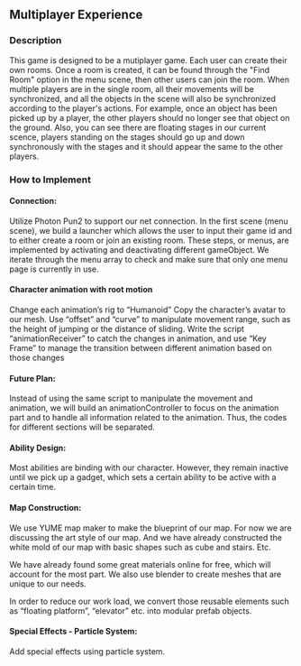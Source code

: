 ## Multiplayer Experience
### Description
This game is designed to be a mutiplayer game. Each user can create their own rooms. Once a room is created, it can be found through the "Find Room" option in the menu scene, then other users can join the room. When multiple players are in the single room, all their movements will be synchronized, and all the objects in the scene will also be synchronized according to the player's actions. For example, once an object has been picked up by a player, the other players should no longer see that object on the ground. Also, you can see there are floating stages in our current scence, players standing on the stages should go up and down synchronously with the stages and it should appear the same to the other players.

### How to Implement

#### Connection:

Utilize Photon Pun2 to support our net connection. In the first scene (menu scene), we build a launcher which allows the user to input their game id and to either create a room or join an existing room. 
These steps, or menus, are implemented by activating and deactivating different gameObject. We iterate through the menu array to check and make sure that only one menu page is currently in use.

#### Character animation with root motion

Change each animation’s rig to “Humanoid”
Copy the character’s avatar to our mesh.
Use “offset” and “curve” to manipulate movement range, such as the height of jumping or the distance of sliding. 
Write the script “animationReceiver” to catch the changes in animation, and use “Key Frame” to manage the transition between different animation based on those changes

#### Future Plan:

 Instead of using the same script to manipulate the movement and animation, we will build an animationController to focus on the animation part and to handle all information related to the animation. Thus, the codes for different sections will be separated.

#### Ability Design:

Most abilities are binding with our character. However, they remain inactive until we pick up a gadget, which sets a certain ability to be active with a certain time.

#### Map Construction:

We use YUME map maker to make the blueprint of our map. For now we are discussing the art style of our map. And we have already constructed the white mold of our map with basic shapes such as cube and stairs. Etc.

We have already found some great materials online for free, which will account for the most part. We also use blender to create meshes that are unique to our needs.

In order to reduce our work load, we convert those reusable elements such as “floating platform”, “elevator” etc. into modular prefab objects.


#### Special Effects - Particle System:

Add special effects using particle system.